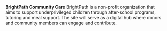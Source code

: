 **BrightPath Community Care**
BrightPath is a non-profit organization that aims to support underprivileged children through after-school programs, tutoring and meal support. The site will serve as a digital hub where donors and  community members can engage and contribute.

